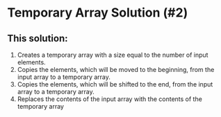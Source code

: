 # Temporary Array Solution (#2)

## This solution:

1. Creates a temporary array with a size equal to the number of input elements.
2. Copies the elements, which will be moved to the beginning, from the input array to a temporary array.
3. Copies the elements, which will be shifted to the end, from the input array to a temporary array.
4. Replaces the contents of the input array with the contents of the temporary array